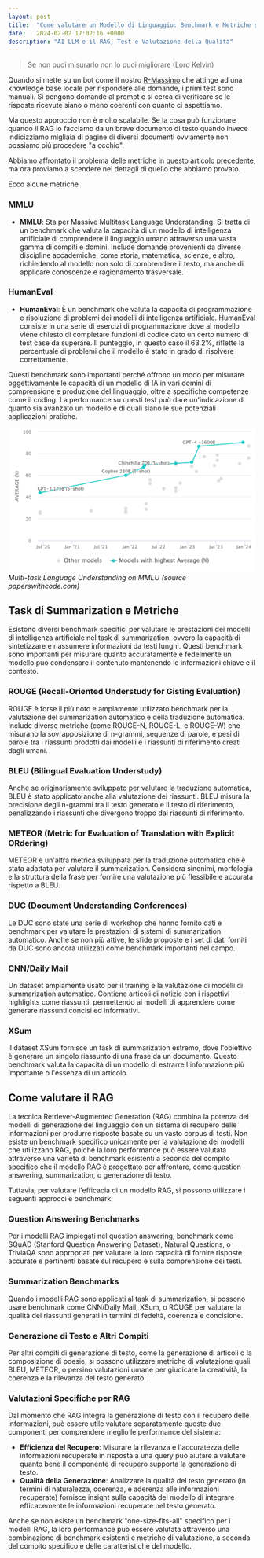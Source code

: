```yaml
---
layout: post
title:  "Come valutare un Modello di Linguaggio: Benchmark e Metriche più comuni"
date:   2024-02-02 17:02:16 +0000
description: "AI LLM e il RAG, Test e Valutazione della Qualità"
---
```


> Se non puoi misurarlo non lo puoi migliorare (Lord Kelvin)

Quando si mette su un bot come il nostro [R-Massimo](/2024/01/13/Esperimenti-di-RAG-Diario-parte-2.html) che attinge ad una knowledge base locale per rispondere alle domande, i primi test sono manuali. Si pongono domande al prompt e si cerca di verificare se le risposte ricevute siano o meno coerenti con quanto ci aspettiamo.

Ma questo approccio non è molto scalabile. Se la cosa può funzionare quando il RAG lo facciamo da un breve documento di testo quando invece indicizziamo migliaia di pagine di diversi documenti ovviamente non possiamo più procedere "a occhio".

Abbiamo affrontato il problema delle metriche in [questo articolo precedente](/2024/01/12/come-misurare-la-qualita-del-rag.html), ma ora proviamo a scendere nei dettagli di quello che abbiamo provato.

Ecco alcune metriche

### MMLU
- **MMLU**: Sta per Massive Multitask Language Understanding. Si tratta di un benchmark che valuta la capacità di un modello di intelligenza artificiale di comprendere il linguaggio umano attraverso una vasta gamma di compiti e domini. Include domande provenienti da diverse discipline accademiche, come storia, matematica, scienze, e altro, richiedendo al modello non solo di comprendere il testo, ma anche di applicare conoscenze e ragionamento trasversale. 


### HumanEval
- **HumanEval**: È un benchmark che valuta la capacità di programmazione e risoluzione di problemi dei modelli di intelligenza artificiale. HumanEval consiste in una serie di esercizi di programmazione dove al modello viene chiesto di completare funzioni di codice dato un certo numero di test case da superare. Il punteggio, in questo caso il 63.2%, riflette la percentuale di problemi che il modello è stato in grado di risolvere correttamente.

Questi benchmark sono importanti perché offrono un modo per misurare oggettivamente le capacità di un modello di IA in vari domini di comprensione e produzione del linguaggio, oltre a specifiche competenze come il coding. La performance su questi test può dare un'indicazione di quanto sia avanzato un modello e di quali siano le sue potenziali applicazioni pratiche.


![chart](/images/mmlu.png)
*Multi-task Language Understanding on MMLU (source paperswithcode.com)*

## Task di Summarization e Metriche

Esistono diversi benchmark specifici per valutare le prestazioni dei modelli di intelligenza artificiale nel task di summarization, ovvero la capacità di sintetizzare e riassumere informazioni da testi lunghi. Questi benchmark sono importanti per misurare quanto accuratamente e fedelmente un modello può condensare il contenuto mantenendo le informazioni chiave e il contesto.

### ROUGE (Recall-Oriented Understudy for Gisting Evaluation)
ROUGE è forse il più noto e ampiamente utilizzato benchmark per la valutazione del summarization automatico e della traduzione automatica. Include diverse metriche (come ROUGE-N, ROUGE-L, e ROUGE-W) che misurano la sovrapposizione di n-grammi, sequenze di parole, e pesi di parole tra i riassunti prodotti dai modelli e i riassunti di riferimento creati dagli umani.

### BLEU (Bilingual Evaluation Understudy)
Anche se originariamente sviluppato per valutare la traduzione automatica, BLEU è stato applicato anche alla valutazione dei riassunti. BLEU misura la precisione degli n-grammi tra il testo generato e il testo di riferimento, penalizzando i riassunti che divergono troppo dai riassunti di riferimento.

### METEOR (Metric for Evaluation of Translation with Explicit ORdering)
METEOR è un'altra metrica sviluppata per la traduzione automatica che è stata adattata per valutare il summarization. Considera sinonimi, morfologia e la struttura della frase per fornire una valutazione più flessibile e accurata rispetto a BLEU.

### DUC (Document Understanding Conferences)
Le DUC sono state una serie di workshop che hanno fornito dati e benchmark per valutare le prestazioni di sistemi di summarization automatico. Anche se non più attive, le sfide proposte e i set di dati forniti da DUC sono ancora utilizzati come benchmark importanti nel campo.

### CNN/Daily Mail
Un dataset ampiamente usato per il training e la valutazione di modelli di summarization automatico. Contiene articoli di notizie con i rispettivi highlights come riassunti, permettendo ai modelli di apprendere come generare riassunti concisi ed informativi.

### XSum
Il dataset XSum fornisce un task di summarization estremo, dove l'obiettivo è generare un singolo riassunto di una frase da un documento. Questo benchmark valuta la capacità di un modello di estrarre l'informazione più importante o l'essenza di un articolo.

## Come valutare il RAG

La tecnica Retriever-Augmented Generation (RAG) combina la potenza dei modelli di generazione del linguaggio con un sistema di recupero delle informazioni per produrre risposte basate su un vasto corpus di testi. Non esiste un benchmark specifico unicamente per la valutazione dei modelli che utilizzano RAG, poiché la loro performance può essere valutata attraverso una varietà di benchmark esistenti a seconda del compito specifico che il modello RAG è progettato per affrontare, come question answering, summarization, o generazione di testo.

Tuttavia, per valutare l'efficacia di un modello RAG, si possono utilizzare i seguenti approcci e benchmark:

### Question Answering Benchmarks
Per i modelli RAG impiegati nel question answering, benchmark come SQuAD (Stanford Question Answering Dataset), Natural Questions, o TriviaQA sono appropriati per valutare la loro capacità di fornire risposte accurate e pertinenti basate sul recupero e sulla comprensione dei testi.

### Summarization Benchmarks
Quando i modelli RAG sono applicati al task di summarization, si possono usare benchmark come CNN/Daily Mail, XSum, o ROUGE per valutare la qualità dei riassunti generati in termini di fedeltà, coerenza e concisione.

### Generazione di Testo e Altri Compiti
Per altri compiti di generazione di testo, come la generazione di articoli o la composizione di poesie, si possono utilizzare metriche di valutazione quali BLEU, METEOR, o persino valutazioni umane per giudicare la creatività, la coerenza e la rilevanza del testo generato.

### Valutazioni Specifiche per RAG
Dal momento che RAG integra la generazione di testo con il recupero delle informazioni, può essere utile valutare separatamente queste due componenti per comprendere meglio le performance del sistema:
- **Efficienza del Recupero**: Misurare la rilevanza e l'accuratezza delle informazioni recuperate in risposta a una query può aiutare a valutare quanto bene il componente di recupero supporta la generazione di testo.
- **Qualità della Generazione**: Analizzare la qualità del testo generato (in termini di naturalezza, coerenza, e aderenza alle informazioni recuperate) fornisce insight sulla capacità del modello di integrare efficacemente le informazioni recuperate nel testo generato.

Anche se non esiste un benchmark "one-size-fits-all" specifico per i modelli RAG, la loro performance può essere valutata attraverso una combinazione di benchmark esistenti e metriche di valutazione, a seconda del compito specifico e delle caratteristiche del modello.




